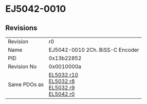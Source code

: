 # EJ5042-0010

## Revisions
<table>
<tr>
<td>Revision</td>
<td>r0</td>
</tr>
<tr>
<td>Name</td>
<td>EJ5042-0010 2Ch. BiSS-C Encoder</td>
</tr>
<tr>
<td>PID</td>
<td>0x13b22852</td>
</tr>
<tr>
<td>Revision No</td>
<td>0x0010000a</td>
</tr>
<tr>
<td>Same PDOs as</td>
<td><a href="EL5032.md">EL5032 r10</a><br/><a href="EL5032.md">EL5032 r8</a><br/><a href="EL5032.md">EL5032 r9</a><br/><a href="EL5042.md">EL5042 r0</a></td>
</tr>
</table>

